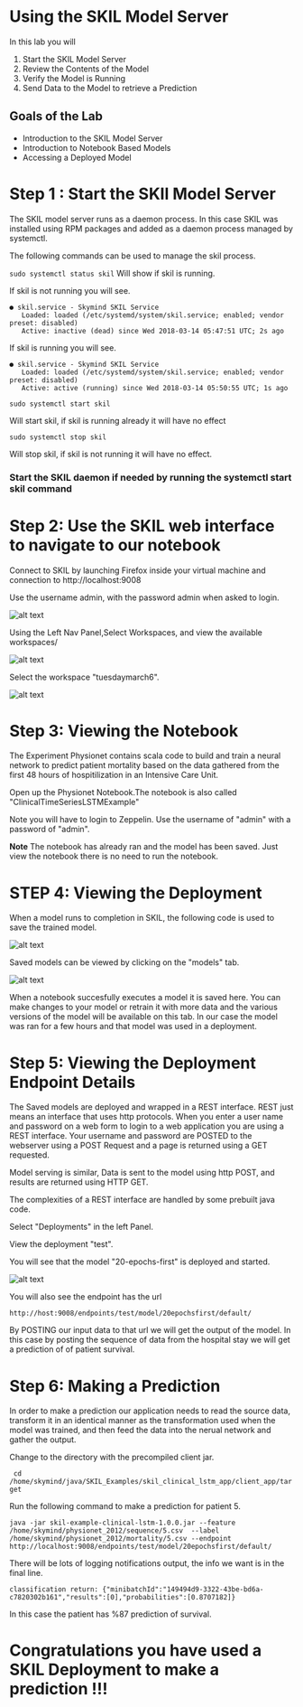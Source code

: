 # Using the SKIL Model Server


In this lab you will
1. Start the SKIL Model Server 
2. Review the Contents of the Model
3. Verify the Model is Running
4. Send Data to the Model to retrieve a Prediction


## Goals of the Lab

* Introduction to the SKIL Model Server
* Introduction to Notebook Based Models
* Accessing a Deployed Model



# Step 1 : Start the SKIl Model Server

The SKIL model server runs as a daemon process. In this case SKIL was installed using RPM packages and added as a daemon process managed by systemctl. 

The following commands can be used to manage the skil process. 

```sudo systemctl status skil```
Will show if skil is running. 

If skil is not running you will see. 

```
● skil.service - Skymind SKIL Service
   Loaded: loaded (/etc/systemd/system/skil.service; enabled; vendor preset: disabled)
   Active: inactive (dead) since Wed 2018-03-14 05:47:51 UTC; 2s ago
```

If skil is running you will see. 

```
● skil.service - Skymind SKIL Service
   Loaded: loaded (/etc/systemd/system/skil.service; enabled; vendor preset: disabled)
   Active: active (running) since Wed 2018-03-14 05:50:55 UTC; 1s ago
```


```sudo systemctl start skil```

Will start skil, if skil is running already it will have no effect

```sudo systemctl stop skil```

Will stop skil, if skil is not running it will have no effect. 

### Start the SKIL daemon if needed by running the systemctl start skil command




# Step 2: Use the SKIL web interface to navigate to our notebook

Connect to SKIL by launching Firefox inside your virtual machine and connection to http://localhost:9008


Use the username admin, with the password admin when asked to login. 

![alt text](../resources/SKIL_Login.png)

Using the Left Nav Panel,Select Workspaces, and view the available workspaces/

![alt text](../resources/SKIL_LeftNav.png)

 

Select the workspace "tuesdaymarch6".

![alt text](../resources/SKIL_Workspaces.png)


# Step 3: Viewing the Notebook

The Experiment Physionet contains scala code to build and train a neural network to predict patient mortality based on the data gathered from the first 48 hours of hospitilization in an  Intensive Care Unit.

Open up the Physionet Notebook.The notebook is also called "ClinicalTimeSeriesLSTMExample" 

Note you will have to login to Zeppelin. Use the username of "admin" with a password of "admin".

**Note**
The notebook has already ran and the model has been saved. Just view the notebook there is no need to run the notebook. 



# STEP 4: Viewing the Deployment

When a model runs to completion in SKIL, the following code is used to save the trained model. 

![alt text](../resources/SKIL_SkilContext.png)

Saved models can be viewed by clicking on the "models" tab.

![alt text](../resources/SKIL_ModelsTab.png)

When a notebook succesfully executes a model it is saved here. You can make changes to your model or retrain it with more data and the various versions of the model will be available on this tab. In our case the model was ran for a few hours and that model was used in a deployment. 



# Step 5: Viewing the Deployment Endpoint Details

The Saved models are deployed and wrapped in a REST interface. REST just means an interface that uses http protocols. When you enter a user name and password on a web form to login to a web application you are using a REST interface. Your username and password are POSTED to the webserver using a POST Request and a page is returned using a GET requested. 

Model serving is similar, Data is sent to the model using http POST, and results are returned using HTTP GET. 

The complexities of a REST interface are handled by some prebuilt java code. 

Select "Deployments" in the left Panel. 

View the deployment "test".

You will see that the model "20-epochs-first" is deployed and started.

![alt text](../resources/SKIL_deployment.png)

You will also see the endpoint has the url 

``` http://host:9008/endpoints/test/model/20epochsfirst/default/  ```


By POSTING our input data to that url we will get the output of the model. In this case by posting the sequence of data from the hospital stay we will get a prediction of of patient survival. 



# Step 6: Making a Prediction

In order to make a prediction our application needs to read the source data, transform it in an identical manner as the transformation used when the model was trained, and then feed the data into the nerual network and gather the output. 

Change to the directory with the precompiled client jar. 

``` cd /home/skymind/java/SKIL_Examples/skil_clinical_lstm_app/client_app/target```

Run the following command to make a prediction for patient 5. 

```
java -jar skil-example-clinical-lstm-1.0.0.jar --feature /home/skymind/physionet_2012/sequence/5.csv  --label /home/skymind/physionet_2012/mortality/5.csv --endpoint http://localhost:9008/endpoints/test/model/20epochsfirst/default/
```

There will be lots of logging notifications output, the info we want is in the final line. 

```classification return: {"minibatchId":"149494d9-3322-43be-bd6a-c7820302b161","results":[0],"probabilities":[0.8707182]}```

In this case the patient has %87 prediction of survival. 




# Congratulations you have used a SKIL Deployment to make a prediction !!!
